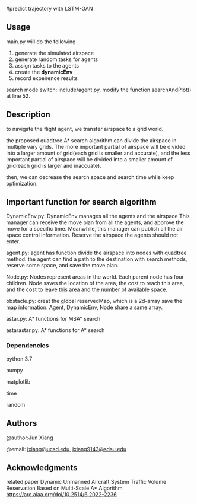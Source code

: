#predict trajectory with LSTM-GAN
## Usage
main.py will do the following
1. generate the simulated airspace
2. generate random tasks for agents
3. assign tasks to the agents
4. create the **dynamicEnv**
5. record expeirence results

search mode switch:
include/agent.py, modify the function searchAndPlot() at line 52. 
## Description
to navigate the flight agent, we transfer airspace to a grid world. 

the proposed quadtree A* search algorithm can divide the airspace in multiple vary grids. The more important partial of airspace will be divided into a larger amount of grid(each grid is smaller and accurate), and the less important partial of airspace will be divided into a smaller amount of grid(each grid is larger and inaccuate). 

then, we can decrease the search space and search time while keep optimization. 


## Important function for search algorithm
DynamicEnv.py: DynamicEnv manages all the agents and the airspace
This manager can receive the move plan from all the agents, and approve the move for a specific time. 
Meanwhile, this manager can publish all the air space control information. Reserve the airspace the agents should not enter.

agent.py: agent has function divide the airspace into nodes with quadtree method. the agent can find a path to the destination with search methods, reserve some space, and save the move plan.

Node.py: Nodes represent areas in the world. Each parent node has four children.  Node saves the location of the area, the cost to reach this area, and the cost to leave this area and the number of available space.

obstacle.py: creat the global reservedMap, which is a 2d-array save the map information. Agent, DynamicEnv, Node share a same array.

astar.py: A* functions for MSA* search

astarastar.py: A* functions for A* search


### Dependencies
python 3.7

numpy

matplotlib

time

random

## Authors

@author:Jun Xiang 

@email: jxiang@ucsd.edu, jxiang9143@sdsu.edu 



## Acknowledgments
related paper
Dynamic Unmanned Aircraft System Traffic Volume Reservation Based on Multi-Scale A* Algorithm 
https://arc.aiaa.org/doi/10.2514/6.2022-2236
